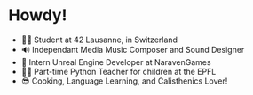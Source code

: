 # Howdy!
- 👨‍🎓 Student at 42 Lausanne, in Switzerland
- 🔊 Independant Media Music Composer and Sound Designer
- 👾 Intern Unreal Engine Developer at NaravenGames
- 👨‍🏫 Part-time Python Teacher for children at the EPFL
- 😎 Cooking, Language Learning, and Calisthenics Lover!
